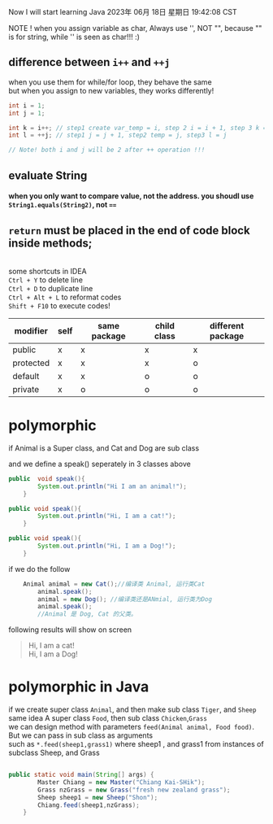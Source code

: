 Now I will start learning Java 
2023年 06月 18日 星期日 19:42:08 CST

NOTE ! when you assign variable as char, Always use '', NOT "", because "" is for string, while '' is seen as char!!! :)

## difference between `i++` and `++j`
when you use them for while/for loop, they behave the same<br/>
but when you assign to new variables, they works differently!

```java
int i = 1;
int j = 1;

int k = i++; // step1 create var_temp = i, step 2 i = i + 1, step 3 k = temp
int l = ++j; // step1 j = j + 1, step2 temp = j, step3 l = j

// Note! both i and j will be 2 after ++ operation !!!
```

## evaluate String

#### when you only want to compare value, not the address. you shoudl use `String1.equals(String2)`, not `==`

## `return` must be placed in the end of code block inside methods;

<br/>some shortcuts in IDEA
<br/>`Ctrl + Y` to delete line
<br/>`Ctrl + D` to duplicate line
<br/>`Ctrl + Alt + L` to reformat codes
<br/>`Shift + F10` to execute codes!

|modifier|self|same package|child class|different package|
|----|----|---|---|---|
|public|x|x|x|x|
|protected|x|x|x|o|
|default|x|x|o|o|
|private|x|o|o|o|

# polymorphic

if Animal is a Super class, and Cat and Dog are sub class<br/>

and we define a speak() seperately in 3 classes above<br/>

```java
public  void speak(){
        System.out.println("Hi I am an animal!");
    }

public void speak(){
        System.out.println("Hi, I am a cat!");
    }

public void speak(){
        System.out.println("Hi, I am a Dog!");
    }

```

if we do the follow 
```java
	Animal animal = new Cat();//编译类 Animal, 运行类Cat
        animal.speak();
        animal = new Dog(); //编译类还是ANmial, 运行类为Dog
        animal.speak();
        //Animal 是 Dog, Cat 的父类。

```

following results will show on screen 
> Hi, I am a cat!<br/> Hi, I am a Dog!


# polymorphic in Java
if we create super class `Animal`, and then make sub class `Tiger`, and `Sheep`<br/>
same idea A super class `Food`, then sub class `Chicken`,`Grass`<br/>
we can design method with parameters `feed(Animal animal, Food food)`. But we can pass in sub class as arguments<br/>
such as `*.feed(sheep1,grass1)` where sheep1 , and grass1 from instances of subclass Sheep, and Grass
```java

public static void main(String[] args) {
        Master Chiang = new Master("Chiang Kai-SHik");
        Grass nzGrass = new Grass("fresh new zealand grass");
        Sheep sheep1 = new Sheep("Shon");
        Chiang.feed(sheep1,nzGrass);
    }
```


